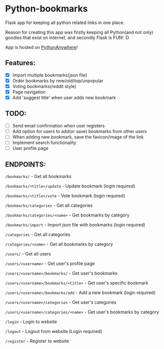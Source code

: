 # Python-bookmarks
Flask app for keeping all python related links in one place.

Reason for creating this app was firstly keeping all Python(and not only) goodies that exist on internet,
and secondly Flask is FUN! :D

App is hosted on [PythonAnywhere](http://evagelos.pythonanywhere.com/)!

## Features:
- [x] Import multiple bookmarks(json file)
- [x] Order bookmarks by new/old/top/unpopular
- [x] Voting bookmarks(reddit style)
- [x] Page navigation
- [x] Add 'suggest title' when user adds new bookmark

## TODO:
- [ ] Send email confirmation when user registers
- [ ] Add option for users to add(or save) bookmarks from other users
- [ ] When adding new bookmark, save the favicon/image of the link
- [ ] Implement search functionality
- [ ] User profile page

## ENDPOINTS:

`/bookmarks/` - Get all bookmarks

`/bookmarks/<title>/update` - Update bookmark (login required)

`/bookmarks/<title>/vote` - Vote bookmark (login required)

`/bookmarks/categories` - Get all categories

`/bookmarks/categories/<name>` - Get bookmarks by category

`/bookmarks/import` - Import json file with bookmarks (login required)

`/categories` - Get all categories

`/categories/<name>` - Get all bookmarks by category

`/users/` - Get all users

`/users/<username>` - Get user's profile page

`/users/<username>/bookmarks/` - Get user's bookmarks

`/users/<username>/bookmarks/<title>` - Get user's specific bookmark

`/users/<username>/bookmarks/add` - Add a new bookmark (login required)

`/users/<username>/categories` - Get user's categories

`/users/<username>/categories/<name>` - Get user's bookmarks by category

`/login` - Login to website

`/logout` - Logout from website (Login required)

`/register` - Register to website
